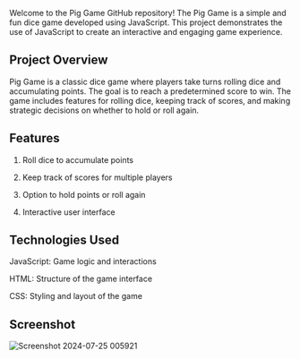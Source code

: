 Welcome to the Pig Game GitHub repository! The Pig Game is a simple and fun dice game developed using JavaScript. This project demonstrates the use of JavaScript to create an interactive and engaging game experience.

## Project Overview

Pig Game is a classic dice game where players take turns rolling dice and accumulating points. The goal is to reach a predetermined score to win. The game includes features for rolling dice, keeping track of scores, and making strategic decisions on whether to hold or roll again.

## Features

1. Roll dice to accumulate points

2. Keep track of scores for multiple players

3. Option to hold points or roll again

4. Interactive user interface

## Technologies Used

JavaScript: Game logic and interactions

HTML: Structure of the game interface

CSS: Styling and layout of the game

## Screenshot

![Screenshot 2024-07-25 005921](https://github.com/user-attachments/assets/e51e88a3-091a-4dfd-9ab1-6db2043aff8b)



